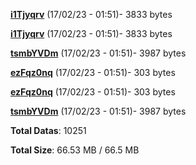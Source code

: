 [**i1Tjyqrv**](/data/i1Tjyqrv.txt) (17/02/23 - 01:51)- 3833 bytes

[**i1Tjyqrv**](/data/i1Tjyqrv.txt) (17/02/23 - 01:51)- 3833 bytes

[**tsmbYVDm**](/data/tsmbYVDm.txt) (17/02/23 - 01:51)- 3987 bytes

[**ezFqz0nq**](/data/ezFqz0nq.txt) (17/02/23 - 01:51)- 303 bytes

[**ezFqz0nq**](/data/ezFqz0nq.txt) (17/02/23 - 01:51)- 303 bytes

[**tsmbYVDm**](/data/tsmbYVDm.txt) (17/02/23 - 01:51)- 3987 bytes

**Total Datas**: 10251

**Total Size**: 66.53 MB / 66.5 MB